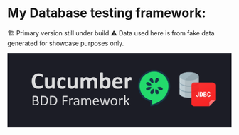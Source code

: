 # My Database testing framework:
🏗️ Primary version still under build
⚠️ Data used here is from fake data generated for showcase purposes only.

![img.png](img.png)